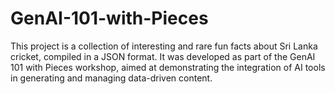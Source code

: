 # GenAI-101-with-Pieces
This project is a collection of interesting and rare fun facts about Sri Lanka cricket, compiled in a JSON format. It was developed as part of the GenAI 101 with Pieces workshop, aimed at demonstrating the integration of AI tools in generating and managing data-driven content.
